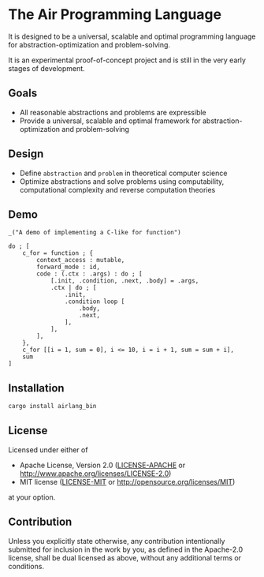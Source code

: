 # The Air Programming Language

It is designed to be a universal, scalable and optimal programming language for abstraction-optimization and problem-solving.

It is an experimental proof-of-concept project and is still in the very early stages of development.

## Goals

- All reasonable abstractions and problems are expressible
- Provide a universal, scalable and optimal framework for abstraction-optimization and problem-solving

## Design

- Define `abstraction` and `problem` in theoretical computer science
- Optimize abstractions and solve problems using computability, computational complexity and reverse computation theories

## Demo

```air
_("A demo of implementing a C-like for function")

do ; [
    c_for = function ; {
        context_access : mutable,
        forward_mode : id,
        code : (.ctx : .args) : do ; [
            [.init, .condition, .next, .body] = .args,
            .ctx | do ; [
                .init,
                .condition loop [
                    .body,
                    .next,
                ],
            ],
        ],
    },
    c_for [[i = 1, sum = 0], i <= 10, i = i + 1, sum = sum + i],
    sum
]
```

## Installation

```bash
cargo install airlang_bin
```

## License

Licensed under either of

* Apache License, Version 2.0
  ([LICENSE-APACHE](LICENSE-APACHE) or <http://www.apache.org/licenses/LICENSE-2.0>)
* MIT license
  ([LICENSE-MIT](LICENSE-MIT) or <http://opensource.org/licenses/MIT>)

at your option.

## Contribution

Unless you explicitly state otherwise, any contribution intentionally submitted
for inclusion in the work by you, as defined in the Apache-2.0 license, shall be
dual licensed as above, without any additional terms or conditions.
